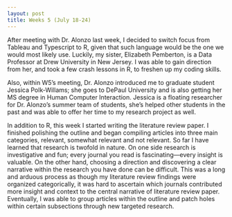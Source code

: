 ```yaml
---
layout: post
title: Weeks 5 (July 18-24) 
---
```



After meeting with Dr. Alonzo last week, I decided to switch focus from Tableau and Typescript to R, given that such language would be the one we would most likely use. Luckily, my sister, Elizabeth Pemberton, is a Data Professor at Drew University in New Jersey. I was able to gain direction from her, and took a few crash lessons in R, to freshen up my coding skills. 

Also, within W5’s meeting, Dr. Alonzo introduced me to graduate student Jessica Polk-Willams; she goes to DePaul University and is also getting her MS degree in Human Computer Interaction. Jessica is a floating researcher for Dr. Alonzo’s summer team of students, she’s helped other students in the past and was able to offer her time to my research project as well. 

In addition to R, this week I started writing the literature review paper. I finished polishing the outline and began compiling articles into three main categories, relevant, somewhat relevant and not relevant. So far I have learned that research is twofold in nature. On one side research is investigative and fun; every journal you read is fascinating—every insight is valuable. On the other hand, choosing a direction and discovering a clear narrative within the research you have done can be difficult. This was a long and arduous process as though my literature review findings were organized categorically, it was hard to ascertain which journals contributed more insight and context to the central narrative of literature review paper. Eventually, I was able to group articles within the outline and patch holes within certain subsections through new targeted research. 
